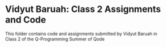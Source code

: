 # Vidyut Baruah: Class 2 Assignments and Code
This folder contains code and assignments submitted by Vidyut Baruah in Class 2 of the Q-Programming Summer of Qode
